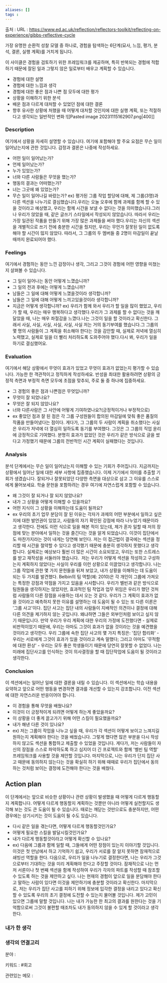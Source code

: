 ```yaml
---
aliases: []
tags :
---
```

출처 : 
URL : https://www.ed.ac.uk/reflection/reflectors-toolkit/reflecting-on-experience/gibbs-reflective-cycle

가장 유명한 순환적 성찰 모델 중 하나로, 경험을 탐색하는 6단계(묘사, 느낌, 평가, 분석, 결론, 실행 계획)를 거치게 됩니다.

이 사이클은 경험을 검토하기 위한 프레임워크를 제공하며, 특히 반복되는 경험에 적합하기 때문에 잘된 일과 그렇지 않은 일로부터 배우고 계획할 수 있습니다.

- 경험에 대한 설명  
- 경험에 대한 느낌과 생각  
- 경험에 대한 좋은 점과 나쁜 점 모두에 대한 평가  
- 상황을 이해하기 위한 분석  
- 배운 점과 다르게 대처할 수 있었던 점에 대한 결론  
- 향후 유사한 상황에 처했을 때 어떻게 대처할 것인지에 대한 실행 계획, 또는 적절하다고 생각되는 일반적인 변화
![[Pasted image 20231115162907.png|400]]

### Description
여기에서 상황을 자세히 설명할 수 있습니다. 여기에 포함해야 할 주요 요점은 무슨 일이 일어났는지에 관한 것입니다. 감정과 결론은 나중에 작성하세요.
- 어떤 일이 일어났는가?
- 언제 일어났는가?
- 누가 있었는가?
- 너와 다른 사람들은 무엇을 했는가?
- 행동의 결과는 어떠했는가?
- 너는 그곳에 왜 있었는가?
- 무슨 일이 일어나길 바랐는가?
ex) 
평가된 그룹 작업 할당에 대해, 제 그룹(3명)과 다른 섹션을 나누기로 결심했습니다.우리는 오늘 오후에 함께 과제를 함께 할 수 있을 것이라고 예상했고, 우리는 함께 시간을 보낼 수 없다는 것을 의미했습니다.그러나 우리가 앉았을 때, 같은 글쓰기 스타일에서 작성되지 않았습니다. 따라서 우리는 가장 일관된 작품을 만들기 위해 가장 많은 과제들을 써야 했다.우리는 자신의 섹션을 개별적으로 쓰기 전에 충분한 시간을 줬지만, 우리는 무언가 잘못된 일이 없도록 해야 할 시간이 많지 않았다. 따라서, 그 그룹의 두 멤버들 중 2명이 마감일이 끝날 때까지 완료되어야 했다.

### Feelings
여기에서 경험하는 동안 느낀 감정이나 생각, 그리고 그것이 경험에 어떤 영향을 미쳤는지 살펴볼 수 있습니다.
- 그 일이 일어나는 동안 어떻게 느꼈습니까?
- 그 일의 전과 후에는 어떻게 느꼈습니까?
- 남들은 그 일에 대해 어떻게 느꼈을것이라 생각합니까?
- 남들은 그 일에 대해 어떻게 느끼고있을것이라 생각합니까?
- 지금은 어떻게 생각합니까?
ex)
우리가 함께 와서 우리가 할 일을 많이 했었고, 우리가 할 때, 우리는 매우 행복하다고 생각했다.우리가 그 과제를 할 수 없다는 것을 깨달았을 때, 나는 매우 좌절감을 느꼈다.나는 그것이 일을 할 것이라고 확신한다. 그래서 사실, 사실, 사실, 사실, 사실, 사실 저는 거의 동기부여를 했습니다.그 그룹의 몇 명의 사람들이 그 계획을 취소해야 한다는 것을 감안할 때, 실제로 저녁에 열심히 노력했고, 실제로 일을 더 빨리 처리하도록 도와주어야 했다.다시 봐, 우리가 일을 하기로 결심했어요.

### Evaluation
여기에서 해당 상황에서 무엇이 효과가 있었고 무엇이 효과가 없었는지 평가할 수 있습니다. 가능한 한 객관적이고 정직하게 작성하세요. 반성을 최대한 활용하려면 상황의 긍정적 측면과 부정적 측면 모두에 초점을 맞추되, 주로 둘 중 하나에 집중하세요.
- 그 경험의 좋은 점과 나쁜점은 무엇입니까?
- 무엇이 잘 되었나요?
- 무엇은 잘 되지 않았나요?
- 너와 다른사람은 그 사안에 어떻게 기여하였나요?(긍정적이거나 부정적으로)
- ex
	좋았던 점과 잘 된 점은 각 그룹 구성원들이 합의된 마감일에 맞춰 좋은 품질의 작품을 만들어냈다는 점이다. 게다가, 그 그룹의 두 사람이 계획을 취소했다는 사실은 우리가 저녁에 더 열심히 일하도록 동기를 부여했다. 그것은 그 그룹의 직업 윤리에 긍정적으로 기여했다. 분명히 효과가 없었던 것은 우리가 같은 방식으로 글을 썼다고 가정했기 때문에 그룹의 전반적인 시간 계획이 실패했다는 것입니다.


### Analysis
분석 단계에서는 무슨 일이 일어났는지 이해할 수 있는 기회가 주어집니다. 지금까지는 상황에서 일어난 일에 대한 세부 사항에 집중했습니다. 이제 거기에서 의미를 추출할 기회가 생겼습니다. 잘되거나 잘못되었던 다양한 측면을 대상으로 삼고 그 이유를 스스로에게 물어보세요. 학술 문헌을 포함하려는 경우 여기에 자연스럽게 포함할 수 있습니다.
- 왜 그것이 잘 되거나 잘 되지 않았나요?
- 내가 그 상황을 어떻게 이해할 수 있을까요?
- 어떤 지식이 그 상황을 이해하는데 도움이 될까요?
- ex
	우리의 초기 업무 분담이 잘 된 이유는 각자가 과제의 어떤 부분에서 일하고 싶은지에 대한 발언권이 있었고, 사람들의 자기 확인된 강점에 따라 나누었기 때문이라고 생각한다. 전에도 이런 식으로 일을 해본 적이 있는데, 제가 혼자 일할 때 저의 장점에 맞는 분야에서 일하는 것을 즐긴다는 것을 알게 되었습니다. 이것이 집단에서도 마찬가지라는 것이 내게는 당연해 보인다.
	저는 이 접근법이 결국에는 섹션을 정리할 때 시간을 절약할 수 있다고 생각했기 때문에 충분히 생각하지 못했다고 생각합니다. 실제로는 예상보다 훨씬 더 많은 시간이 소요되었고, 우리는 또한 스트레스를 받고 재작성을 서둘러야 했습니다.  저는 우리가 어떻게 섹션을 작성하고 구성하는지 계획하지 않았다는 사실이 우리를 이런 상황으로 이끌었다고 생각합니다.
	나는 그룹 작업에 관한 몇 가지 문헌들을 뒤져 보았고, 내가 상황을 이해하는 데 도움이 되는 두 가지를 발견했다. Belbin의 팀 역할(예: 2010)은 각 개인이 그룹에 가져오는 특정한 강점과 약점을 가지고 있음을 시사합니다. 우리가 벨빈과 같은 방식으로 팀원들을 생각하지는 않았지만, 효과적인 팀 작업과 업무 위임은 우리가 했던 것처럼 사람들의 다른 장점을 사용하는 데서 오는 것 같다.
	우리가 그 계획이 효과가 없을 것이라고 예측하지 못한 이유를 설명하는 데 도움이 될 수 있는 또 다른 이론은 '그룹 사고'이다. 집단 사고는 집단 내의 사람들이 지배적인 의견이나 결정에 대해 다른 의견을 제기하지 않는 곳입니다. 왜냐하면 그들은 외부인처럼 보이고 싶지 않기 때문입니다. 만약 우리가 우리 계획에 대한 우리의 가정에 도전했다면 - 실제로 비판적이었기 때문에, 우리는 아마도 그것이 효과가 없을 것이라는 것을 예견했을 것이라고 생각한다. 우리 그룹에 속한 집단 사고의 몇 가지 특징은: '집단 합리화' - 우리는 서로에게 그것이 효과가 있을 것이라고 계속 말했다; 그리고 아마도 '무적함에 대한 환상' - 우리는 모두 좋은 학생들이기 때문에 당연히 잘못할 수 없었다.
	나는 미래에 집단사고를 인식하는 것이 의사결정을 할 때 집단작업에 도움이 될 것이라고 생각한다.

### Conclusion
이 섹션에서는 일어난 일에 대한 결론을 내릴 수 있습니다. 이 섹션에서는 학습 내용을 요약하고 앞으로 어떤 행동을 변경하면 결과를 개선할 수 있는지 강조합니다. 이전 섹션에 대한 자연스러운 반응이어야 합니다.
- 이 경험을 통해 무엇을 배웠나요?
- 이것이 더 긍정적이게 되려면 어떻게 하는게 좋았을까요?
- 이 상황을 더 좋게 끌고가기 위해 어떤 스킬이 필요했을까요?
- 내가 해낸 다른 것이 있나요?
- ex)
	저는 그룹이 작업을 나누고 싶을 때, 우리가 각 섹션이 어떻게 보이고 느껴지길 원하는지 계획해야 한다는 것을 배웠습니다. 그렇게 했다면 많은 부분을 다시 작성하지 않고도 섹션을 통합하고 제출할 수 있었을 것입니다. 게다가, 저는 사람들이 자신의 장점을 스스로 파악하도록 하고 심지어 더 긴 프로젝트와 함께 '벨빈 팀 역할' 프레임워크를 사용할 것을 제안할 것입니다. 마지막으로, 나는 우리가 단지 집단 사고 때문에 동의하지 않는다는 것을 확실히 하기 위해 때때로 우리가 집단에서 동의하는 것처럼 보이는 결정에 도전해야 한다는 것을 배웠다.

## Action plan
이 단계에서는 앞으로 비슷한 상황이나 관련 상황이 발생했을 때 어떻게 다르게 행동할지 계획합니다. 어떻게 다르게 행동할지 계획하는 것뿐만 아니라 어떻게 실천할지도 생각해 보는 것도 큰 도움이 될 수 있습니다. 때로는 깨닫는 것만으로도 충분하지만, 어떤 경우에는 상기시키는 것이 도움이 될 수도 있습니다.
- 다시 같은 일을 겪는다면, 어떻게 다르게 행동할것인가요?
- 어떻게 필요한 스킬을 발달시킬것인가요?
- 내가 다르게 행동할것이라고 어떻게 확신할 수 있나요?
- ex)
	다음에 그룹과 함께 일할 때, 그들에게 어떤 장점이 있는지 이야기할 것입니다. 이것은 첫 만남에서 하고 기억하기 쉽고, 우리가 서로를 잘 알지 못하면 잠재적으로 쇄빙선 역할을 한다. 다음으로, 우리가 일을 나누기로 결정한다면, 나는 우리가 그것으로부터 기대하는 것을 미리 계획해야 한다고 주장할 것이다. 잠재적으로 나는 먼저 서론이나 첫 번째 섹션을 함께 작성하여 우리가 각자의 파트를 작성할 때 참조할 수 있도록 하는 것을 제안하고 싶다. 나는 현재의 경험이 앞으로 일을 분담해야 한다고 말하는 사람이 있다면 이것을 제안하기에 충분할 것이라고 확신한다. 마지막으로, 저는 우리가 집단 사고를 피하기 위해 정보에 입각한 결정을 내리고 있다고 확신할 수 있도록 우리의 초기 결정에 도전할 수 있는지 물어볼 것입니다. 제가 고민이 있으면 그룹에 말할 것입니다. 나는 내가 가능한 한 최고의 결과를 원한다는 것을 기억함으로써 그것이 불편할 때조차도 내가 동의하지 않을 수 있게 할 것이라고 생각한다.

### 내가 한 생각

### 생각의 연결고리
분야 : 

키워드 : #회고

관련있는 메모 : 